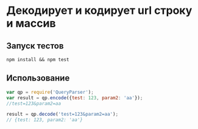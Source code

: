 Декодирует и кодирует url строку и массив
=================

Запуск тестов
---------

`npm install && npm test`

Использование
---

```js
var qp = require('QueryParser');
var result = qp.encode({test: 123, param2: 'aa'});
//test=123&param2=aa

result = qp.decode('test=123&param2=aa');
// {test: 123, param2: 'aa'}

```
